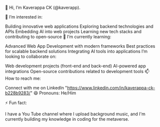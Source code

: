 👋 Hi, I’m Kaverappa CK (@kaverapp).

👀 I’m interested in:

Building innovative web applications
Exploring backend technologies and APIs
Embedding AI into web projects
Learning new tech stacks and contributing to open-source
🌱 I’m currently learning:

Advanced Web App Development with modern frameworks
Best practices for scalable backend solutions
Integrating AI tools into applications
 I’m looking to collaborate on:

Web development projects (front-end and back-end)
AI-powered app integrations
Open-source contributions related to development tools
📫 How to reach me:

Connect with me on LinkedIn "https://www.linkedin.com/in/kaverappa-ck-b228b9283/"
😄 Pronouns: He/Him

⚡ Fun fact:

I have a You Tube channel where I upload background music, and I'm currently building my knowledge in coding for the metaverse.
